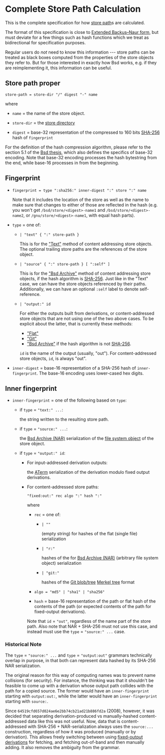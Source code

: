 # Complete Store Path Calculation

This is the complete specification for how [store path]s are calculated.

The format of this specification is close to [Extended Backus–Naur form](https://en.wikipedia.org/wiki/Extended_Backus%E2%80%93Naur_form), but must deviate for a few things such as hash functions which we treat as bidirectional for specification purposes.

Regular users do *not* need to know this information --- store paths can be treated as black boxes computed from the properties of the store objects they refer to.
But for those interested in exactly how Bsd works, e.g. if they are reimplementing it, this information can be useful.

[store path]: @docroot@/store/store-path.md

## Store path proper

```ebnf
store-path = store-dir "/" digest "-" name
```
where

- `name` = the name of the store object.

- `store-dir` = the [store directory](@docroot@/store/store-path.md#store-directory)

- `digest` = base-32 representation of the compressed to 160 bits [SHA-256] hash of `fingerprint`

For the definition of the hash compression algorithm, please refer to the section 5.1 of
the [Bsd thesis](https://edolstra.github.io/pubs/phd-thesis.pdf), which also defines the
specifics of base-32 encoding. Note that base-32 encoding processes the hash bytestring from
the end, while base-16 processes in from the beginning.

## Fingerprint

- ```ebnf
  fingerprint = type ":sha256:" inner-digest ":" store ":" name
  ```

  Note that it includes the location of the store as well as the name to make sure that changes to either of those are reflected in the hash
  (e.g. you won't get `/bsd/store/<digest>-name1` and `/bsd/store/<digest>-name2`, or `/gnu/store/<digest>-name1`, with equal hash parts).

- `type` = one of:

  - ```ebnf
    | "text" { ":" store-path }
    ```

    This is for the
    ["Text"](@docroot@/store/store-object/content-address.md#method-text)
    method of content addressing store objects.
    The optional trailing store paths are the references of the store object.

  - ```ebnf
    | "source" { ":" store-path } [ ":self" ]
    ```

    This is for the
    ["Bsd Archive"](@docroot@/store/store-object/content-address.md#method-bsd-archive)
    method of content addressing store objects,
    if the hash algorithm is [SHA-256].
    Just like in the "Text" case, we can have the store objects referenced by their paths.
    Additionally, we can have an optional `:self` label to denote self-reference.

  - ```ebnf
    | "output:" id
    ```

    For either the outputs built from derivations,
    or content-addressed store objects that are not using one of the two above cases.
    To be explicit about the latter, that is currently these methods:

    - ["Flat"](@docroot@/store/store-object/content-address.md#method-flat)
    - ["Git"](@docroot@/store/store-object/content-address.md#method-git)
    - ["Bsd Archive"](@docroot@/store/store-object/content-address.md#method-bsd-archive) if the hash algorithm is not [SHA-256].

    `id` is the name of the output (usually, "out").
    For content-addressed store objects, `id`, is always "out".

- `inner-digest` = base-16 representation of a SHA-256 hash of `inner-fingerprint`.
  The base-16 encoding uses lower-cased hex digits.

## Inner fingerprint

- `inner-fingerprint` = one of the following based on `type`:

  - if `type` = `"text:" ...`:

    the string written to the resulting store path.

  - if `type` = `"source:" ...`:

    the [Bsd Archive (NAR)] serialization of the [file system object](@docroot@/store/file-system-object.md) of the store object.

  - if `type` = `"output:" id`:

    - For input-addressed derivation outputs:

      the [ATerm](@docroot@/protocols/derivation-aterm.md) serialization of the derivation modulo fixed output derivations.

    - For content-addressed store paths:

      ```ebnf
      "fixed:out:" rec algo ":" hash ":"
      ```

      where

      - `rec` = one of:

        - ```ebnf
          | ""
          ```
          (empty string) for hashes of the flat (single file) serialization

        - ```ebnf
          | "r:"
          ```
          hashes of the for [Bsd Archive (NAR)] (arbitrary file system object) serialization

        - ```ebnf
          | "git:"
          ```
          hashes of the [Git blob/tree](https://git-scm.com/book/en/v2/Git-Internals-Git-Objects) [Merkel tree](https://en.wikipedia.org/wiki/Merkle_tree) format

      - ```ebnf
        algo = "md5" | "sha1" | "sha256"
        ```

      - `hash` = base-16 representation of the path or flat hash of the contents of the path (or expected contents of the path for fixed-output derivations).

      Note that `id` = `"out"`, regardless of the name part of the store path.
      Also note that NAR + SHA-256 must not use this case, and instead must use the `type` = `"source:" ...` case.

[Bsd Archive (NAR)]: @docroot@/store/file-system-object/content-address.md#serial-bsd-archive
[SHA-256]: https://en.m.wikipedia.org/wiki/SHA-256

### Historical Note

The `type` = `"source:" ...` and `type` = `"output:out"` grammars technically overlap in purpose,
in that both can represent data hashed by its SHA-256 NAR serialization.

The original reason for this way of computing names was to prevent name collisions (for security).
For instance, the thinking was that it shouldn't be feasible to come up with a derivation whose output path collides with the path for a copied source.
The former would have an `inner-fingerprint` starting with `output:out:`, while the latter would have an `inner-fingerprint` starting with `source:`.

Since `64519cfd657d024ae6e2bb74cb21ad21b886fd2a` (2008), however, it was decided that separating derivation-produced vs manually-hashed content-addressed data like this was not useful.
Now, data that is content-addressed with SHA-256 + NAR-serialization always uses the `source:...` construction, regardless of how it was produced (manually or by derivation).
This allows freely switching between using [fixed-output derivations](@docroot@/glossary.md#gloss-fixed-output-derivation) for fetching, and fetching out-of-band and then manually adding.
It also removes the ambiguity from the grammar.

